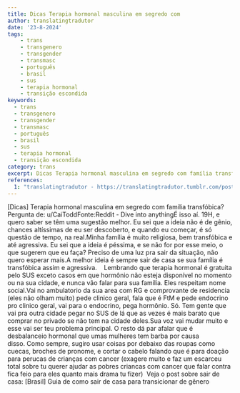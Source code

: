 ```yaml
---
title: Dicas Terapia hormonal masculina em segredo com
author: translatingtradutor
date: '23-8-2024'
tags:
    - trans
    - transgenero
    - transgender
    - transmasc
    - português
    - brasil
    - sus
    - terapia hormonal
    - transição escondida
keywords:
  - trans
  - transgenero
  - transgender
  - transmasc
  - português
  - brasil
  - sus
  - terapia hormonal
  - transição escondida
category: trans
excerpt: Dicas Terapia hormonal masculina em segredo com família transfóbica?Pergunta de u/CaiToddFonteReddit - Dive into anythingÉ isso aí. 19H, e quero s...
references:
  1: "translatingtradutor - https://translatingtradutor.tumblr.com/post/759613511274020864/dicas-terapia-hormonal-masculina-em-segredo-com"
---
```


[Dicas] Terapia hormonal masculina em segredo com família transfóbica?Pergunta de: u/CaiToddFonte:Reddit - Dive into anythingÉ isso aí. 19H, e quero saber se têm uma sugestão melhor. Eu sei que a ideia não é de gênio, chances altíssimas de eu ser descoberto, e quando eu começar, é só questão de tempo, na real.Minha família é muito religiosa, bem transfóbica e até agressiva. Eu sei que a ideia é péssima, e se não for por esse meio, o que sugerem que eu faça? Preciso de uma luz pra sair da situação, não quero esperar mais.A melhor ideia é sempre sair de casa se sua família é transfóbica assim e agressiva.    Lembrando que terapia hormonal é gratuita pelo SUS exceto casos em que hormônio não esteja disponível no momento ou na sua cidade, e nunca vão falar para sua família. Eles respeitam nome social.Vai no ambulatorio da sua area com RG e comprovante de residencia (eles não olham muito) pede clinico geral, fala que é FtM e pede endocrino pro clinico geral, vai para o endocrino, pega hormônio. Só. Tem gente que vai pra outra cidade pegar no SUS de lá que as vezes é mais barato que comprar no privado se não tem na cidade deles.Sua voz vai mudar muito e esse vai ser teu problema principal. O resto dá par afalar que é desbalanceio hormonal que umas mulheres tem barba por causa disso. Como sempre, sugiro usar coisas por debaixo das roupas como cuecas, broches de pronome, e cortar o cabelo falando que é para doação para perucas de crianças com cancer (exagere muito e faz um escarceu total sobre tu querer ajudar as pobres criancas com cancer que falar contra fica feio para eles quanto mais drama tu fizer)  Veja o post sobre sair de casa: [Brasil] Guia de como sair de casa para transicionar de gênero
